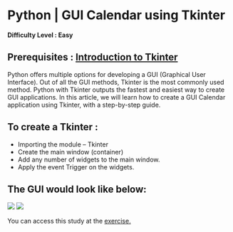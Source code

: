 # Python | GUI Calendar using Tkinter
**Difficulty Level : Easy**
## Prerequisites : [Introduction to Tkinter](https://www.geeksforgeeks.org/python-gui-tkinter/)
Python offers multiple options for developing a GUI (Graphical User Interface). Out of all the GUI methods, Tkinter is the most commonly used method. Python with Tkinter outputs the fastest and easiest way to create GUI applications. In this article, we will learn how to create a GUI Calendar application using Tkinter, with a step-by-step guide. 
## To create a Tkinter : 
- Importing the module – Tkinter
- Create the main window (container)
- Add any number of widgets to the main window.
- Apply the event Trigger on the widgets.
## The GUI would look like below:
![](https://media.geeksforgeeks.org/wp-content/uploads/20210116124018/Screenshot239.png)
![](https://media.geeksforgeeks.org/wp-content/uploads/20210116124001/Screenshot238-263x300.png)

You can access this study at the [exercise.](https://www.geeksforgeeks.org/python-gui-calendar-using-tkinter/)
